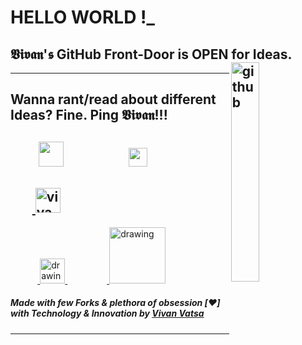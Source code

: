 # HELLO WORLD !_ 
## 𝖁𝖎𝖛𝖆𝖓'𝖘 GitHub Front-Door is OPEN for Ideas. <img align="right" src="https://media.giphy.com/media/du3J3cXyzhj75IOgvA/giphy.gif" alt="github" width="30%" height="30%">
-----------------------------------
## Wanna rant/read about different Ideas? Fine. Ping 𝖁𝖎𝖛𝖆𝖓!!!
&nbsp;&nbsp;&nbsp;&nbsp;&nbsp;&nbsp;&nbsp;&nbsp;&nbsp;<a href="https://twitter.com/VivanVatsa"><img src="https://img.icons8.com/ios-filled/2x/twitter-squared.png" height="40px" width="40px"/></a>&nbsp;&nbsp;&nbsp; &nbsp;&nbsp;&nbsp; &nbsp;&nbsp;&nbsp;&nbsp;&nbsp;&nbsp;&nbsp;&nbsp;&nbsp;&nbsp;&nbsp;&nbsp;&nbsp;<a href="https://www.linkedin.com/in/vivanvatsa/"><img src="https://img.icons8.com/android/24/000000/linkedin.png" height="30px" width="30px"/></a>
-----------------------------------
&nbsp;&nbsp;&nbsp;&nbsp;&nbsp;&nbsp;&nbsp;<a href="https://dev.to/vivanvatsa">
  <img src="https://d2fltix0v2e0sb.cloudfront.net/dev-badge.svg" alt="vivan.'s DEV Profile" height="40" width="40">
</a>
-----------------------------------
&nbsp;&nbsp;&nbsp;&nbsp;&nbsp;&nbsp;&nbsp;&nbsp;&nbsp;&nbsp;&nbsp;<a href="https://medium.com/@vivanvatsa">
  <img src="https://res.cloudinary.com/importdata/image/upload/v1595012354/medium_mono_hoz0z5.png" alt="drawing" width="40">
</a>
&nbsp;&nbsp;&nbsp;&nbsp;&nbsp;&nbsp;&nbsp;&nbsp;&nbsp;&nbsp;&nbsp;&nbsp;&nbsp;&nbsp;&nbsp;&nbsp;<a href="https://www.kaggle.com/vivanvatsa">
  <img src="https://res.cloudinary.com/importdata/image/upload/v1595012924/kaggle_ksaktb.png" alt="drawing" width="90">
</a>
##### Made with few Forks & plethora of obsession [❤️] with Technology & Innovation by [Vivan Vatsa](https://twitter.com/VivanVatsa)
-----------------------------------
